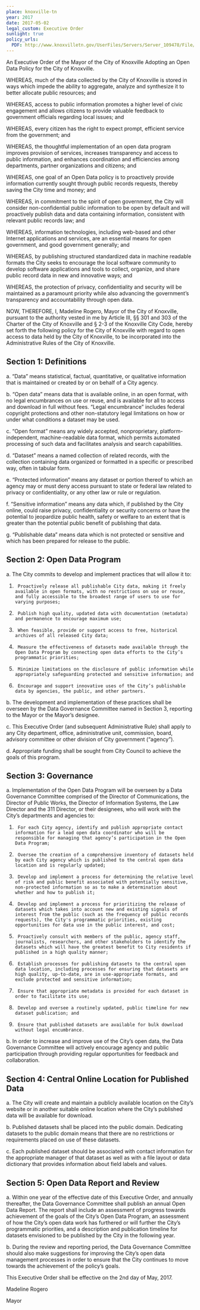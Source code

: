 ```yaml
---
place: knoxville-tn
year: 2017
date: 2017-05-02
legal_custom: Executive Order
sunlight: true
policy_urls:
  PDF: http://www.knoxvilletn.gov/UserFiles/Servers/Server_109478/File/OpenData/OpenDataPolicy.pdf
---
```


An Executive Order of the Mayor of the City of Knoxville Adopting an Open Data Policy for the City of Knoxville.

WHEREAS, much of the data collected by the City of Knoxville is stored in ways which impede the ability to aggregate, analyze and synthesize it to better allocate public resources; and

WHEREAS, access to public information promotes a higher level of civic engagement and allows citizens to provide valuable feedback to government officials regarding local issues; and

WHEREAS, every citizen has the right to expect prompt, efficient service from the government; and

WHEREAS, the thoughtful implementation of an open data program improves provision of services, increases transparency and access to public information, and enhances coordination and efficiencies among departments, partner organizations and citizens; and

WHEREAS, one goal of an Open Data policy is to proactively provide information currently sought through public records requests, thereby saving the City time and money; and

WHEREAS, in commitment to the spirit of open government, the City will consider non-confidential public information to be open by default and will proactively publish data and data containing information, consistent with relevant public records law; and

WHEREAS, information technologies, including web-based and other Internet applications and services, are an essential means for open government, and good government generally; and

WHEREAS, by publishing structured standardized data in machine readable formats the City seeks to encourage the local software community to develop software applications and tools to collect, organize, and share public record data in new and innovative ways; and

WHEREAS, the protection of privacy, confidentiality and security will be maintained as a paramount priority while also advancing the government’s transparency and accountability through open data.

NOW, THEREFORE, I, Madeline Rogero, Mayor of the City of Knoxville, pursuant to the authority vested in me by Article III, §§ 301 and 303 of the Charter of the City of Knoxville and § 2-3 of the Knoxville City Code, hereby set forth the following policy for the City of Knoxville with regard to open access to data held by the City of Knoxville, to be incorporated into the Administrative Rules of the City of Knoxville.

## Section 1: Definitions

a. “Data” means statistical, factual, quantitative, or qualitative information that is maintained or created by or on behalf of a City agency.

b. “Open data” means data that is available online, in an open format, with no legal encumbrances on use or reuse, and is available for all to access and download in full without fees. “Legal encumbrance” includes federal copyright protections and other non-statutory legal limitations on how or under what conditions a dataset may be used.

c. “Open format” means any widely accepted, nonproprietary, platform-independent, machine-readable data format, which permits automated processing of such data and facilitates analysis and search capabilities.

d. “Dataset” means a named collection of related records, with the collection containing data organized or formatted in a specific or prescribed way, often in tabular form.

e. “Protected information” means any dataset or portion thereof to which an agency may or must deny access pursuant to state or federal law related to privacy or confidentiality, or any other law or rule or regulation.

f. “Sensitive information” means any data which, if published by the City online, could raise privacy, confidentiality or security concerns or have the potential to jeopardize public health, safety or welfare to an extent that is greater than the potential public benefit of publishing that data.

g. “Publishable data” means data which is not protected or sensitive and which has been prepared for release to the public.

## Section 2: Open Data Program

a. The City commits to develop and implement practices that will allow it to:

1.      Proactively release all publishable City data, making it freely available in open formats, with no restrictions on use or reuse, and fully accessible to the broadest range of users to use for varying purposes;

2.      Publish high quality, updated data with documentation (metadata) and permanence to encourage maximum use;

3.      When feasible, provide or support access to free, historical archives of all released City data;

4.      Measure the effectiveness of datasets made available through the Open Data Program by connecting open data efforts to the City’s programmatic priorities;

5.      Minimize limitations on the disclosure of public information while appropriately safeguarding protected and sensitive information; and

6.      Encourage and support innovative uses of the City’s publishable data by agencies, the public, and other partners.

b. The development and implementation of these practices shall be overseen by the Data Governance Committee named in Section 3, reporting to the Mayor or the Mayor’s designee.

c. This Executive Order (and subsequent Administrative Rule) shall apply to any City department, office, administrative unit, commission, board, advisory committee or other division of City government (“agency”).

d. Appropriate funding shall be sought from City Council to achieve the goals of this program.

## Section 3: Governance

a. Implementation of the Open Data Program will be overseen by a Data Governance Committee comprised of the Director of Communications, the Director of Public Works, the Director of Information Systems, the Law Director and the 311 Director, or their designees, who will work with the City’s departments and agencies to:

1.      For each City agency, identify and publish appropriate contact information for a lead open data coordinator who will be responsible for managing that agency’s participation in the Open Data Program;

2.      Oversee the creation of a comprehensive inventory of datasets held by each City agency which is published to the central open data location and is regularly updated;

3.      Develop and implement a process for determining the relative level of risk and public benefit associated with potentially sensitive, non-protected information so as to make a determination about whether and how to publish it;

4.      Develop and implement a process for prioritizing the release of datasets which takes into account new and existing signals of interest from the public (such as the frequency of public records requests), the City's programmatic priorities, existing opportunities for data use in the public interest, and cost;

5.      Proactively consult with members of the public, agency staff, journalists, researchers, and other stakeholders to identify the datasets which will have the greatest benefit to City residents if published in a high quality manner;

6.      Establish processes for publishing datasets to the central open data location, including processes for ensuring that datasets are high quality, up-to-date, are in use-appropriate formats, and exclude protected and sensitive information;

7.      Ensure that appropriate metadata is provided for each dataset in order to facilitate its use;

8.      Develop and oversee a routinely updated, public timeline for new dataset publication; and

9.      Ensure that published datasets are available for bulk download without legal encumbrance.

b. In order to increase and improve use of the City’s open data, the Data Governance Committee will actively encourage agency and public participation through providing regular opportunities for feedback and collaboration.

## Section 4: Central Online Location for Published Data

a. The City will create and maintain a publicly available location on the City’s website or in another suitable online location where the City’s published data will be available for download.

b. Published datasets shall be placed into the public domain. Dedicating datasets to the public domain means that there are no restrictions or requirements placed on use of these datasets.

c. Each published dataset should be associated with contact information for the appropriate manager of that dataset as well as with a file layout or data dictionary that provides information about field labels and values.

## Section 5: Open Data Report and Review

a. Within one year of the effective date of this Executive Order, and annually thereafter, the Data Governance Committee shall publish an annual Open Data Report. The report shall include an assessment of progress towards achievement of the goals of the City’s Open Data Program, an assessment of how the City’s open data work has furthered or will further the City’s programmatic priorities, and a description and publication timeline for datasets envisioned to be published by the City in the following year.

b. During the review and reporting period, the Data Governance Committee should also make suggestions for improving the City’s open data management processes in order to ensure that the City continues to move towards the achievement of the policy’s goals.

This Executive Order shall be effective on the 2nd day of May, 2017.

Madeline Rogero

Mayor
